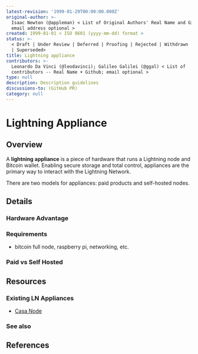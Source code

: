 ```yaml
---
latest-revision: '1999-01-29T00:00:00.000Z'
original-author: >-
  Isaac Newton (@appleman) < List of Original Authors' Real Name and Github;
  email address optional >
created: 1999-01-01 < ISO 8601 (yyyy-mm-dd) format >
status: >-
  < Draft | Under Review | Deferred | Proofing | Rejected | Withdrawn | Accepted
  | Superseded>
title: Lightning appliance
contributors: >-
  Leonardo Da Vinci (@leodavinci); Galileo Galilei (@ggal) < List of
  contributors -- Real Name + Github; email optional >
type: null
description: Description guidelines
discussions-to: (GitHub PR)
category: null
---
```


# Lightning Appliance

## Overview

A **lightning appliance** is a piece of hardware that runs a Lightning node and Bitcoin wallet. Enabling secure storage and total control, appliances are the primary way to interact with the Lightning Network.

There are two models for appliances: paid products and self-hosted nodes.

## Details

### Hardware Advantage

### Requirements

* bitcoin full node, raspberry pi, networking, etc.

### Paid vs Self Hosted

## Resources

### Existing LN Appliances

* [Casa Node](https://keys.casa/lightning-bitcoin-node/)

### See also

## References

